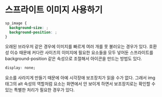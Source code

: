 # 스프라이트 이미지 사용하기

```css
sp_image {
  background-size: ;
  background-position: ;
}
```

오래된 브라우저 같은 경우에 이미지를 빠르게 여러 개를 못 불러오는 경우가 있다.
호환성 이슈 때문에 커다란 사이즈의 이미지에 필요한 요소들을 모두 넣어둔 스프라이트를
background-position 같은 속성으로 조절해서 아이콘을 만드는 방법도 있다.

```css
display: none;
```

요소를 사라지게 만들기 때문에 아예 시각장애 보조장치가 읽을 수가 없다. 그래서 img 태그의 alt 속성의 역할처럼 요소는 화면에서 안 보이게 하면서 보조장치로는 확인할 수 있는 특별한 처리가 필요한 경우가 있다.
